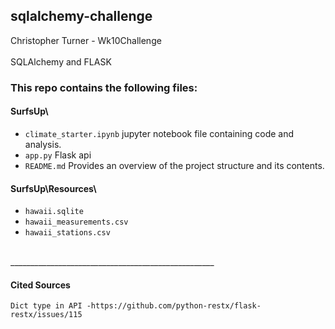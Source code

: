 ## sqlalchemy-challenge
Christopher Turner - Wk10Challenge
<br><br>
SQLAlchemy and FLASK


### This repo contains the following files:

#### SurfsUp\
 - `climate_starter.ipynb` jupyter notebook file containing code and analysis.
 - `app.py` Flask api
 - `README.md` Provides an overview of the project structure and its contents.

#### SurfsUp\Resources\

 - `hawaii.sqlite`
 - `hawaii_measurements.csv`
 - `hawaii_stations.csv`

 <br> 
___________________________________________________



#### Cited Sources
    Dict type in API -https://github.com/python-restx/flask-restx/issues/115

